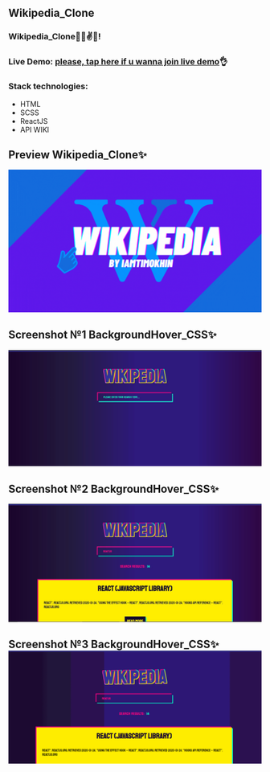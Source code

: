## Wikipedia_Clone

### Wikipedia_Clone🐱‍👤✌✨!

### Live Demo: [please, tap here if u wanna join live demo](https://iamtimokhin.github.io/Wikipedia_Clone/)👌

### Stack technologies:

- HTML
- SCSS
- ReactJS
- API WIKI

## Preview Wikipedia_Clone✨

![enter image description here](https://github.com/iamtimokhin/Wikipedia_Clone/blob/master/src/screenshoot/5%20%282%29.gif?raw=true)

## Screenshot №1 BackgroundHover_CSS✨

![enter image description here](https://github.com/iamtimokhin/Wikipedia_Clone/blob/master/src/screenshoot/1.jpg?raw=true)

## Screenshot №2 BackgroundHover_CSS✨

![enter image description here](https://github.com/iamtimokhin/Wikipedia_Clone/blob/master/src/screenshoot/2.jpg?raw=true)

## Screenshot №3 BackgroundHover_CSS✨![enter image description here](https://github.com/iamtimokhin/Wikipedia_Clone/blob/master/src/screenshoot/3.gif?raw=true)
